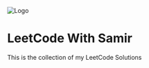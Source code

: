 
![Logo](https://leetcode.com/static/images/LeetCode_Sharing.png)

# LeetCode With Samir

This is the collection of my LeetCode Solutions

